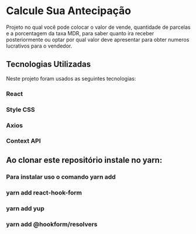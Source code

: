 # Calcule Sua Antecipação

Projeto no qual você pode colocar o valor de vende, quantidade de parcelas e a porcentagem da taxa MDR, para saber quanto ira receber posteriormente ou optar por qual valor deve apresentar para obter numeros lucrativos para o vendedor. 

## Tecnologias Utilizadas

Neste projeto foram usados as seguintes tecnologias:
  ### React
  ### Style CSS
  ### Axios
  ### Context API


## Ao clonar este repositório instale no yarn:
  ### Para instalar uso o comando yarn add  
   ### yarn add react-hook-form
   ### yarn add yup
   ### yarn add @hookform/resolvers
 


